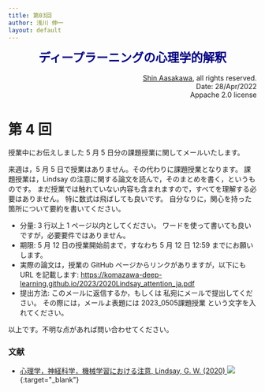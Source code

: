 ```yaml
---
title: 第03回
author: 浅川 伸一
layout: default
---
```

<link href="/css/asamarkdown.css" rel="stylesheet">
<div align="center">
<font size="+2" color="navy"><strong>ディープラーニングの心理学的解釈</strong></font><br/><br/>
</div>

<div align='right'>
<a href='mailto:educ0233@komazawa-u.ac.jp'>Shin Aasakawa</a>, all rights reserved.<br/>
Date: 28/Apr/2022<br/>
Appache 2.0 license<br/>
</div>

# 第 4 回


授業中にお伝えしました 5 月 5 日分の課題授業に関してメールいたします。

来週は，5 月 5 日で授業はありません。その代わりに課題授業となります。
課題授業は，Lindsay の注意に関する論文を読んで，そのまとめを書く，というものです。
まだ授業では触れていない内容も含まれますので，すべてを理解する必要はありません。
特に数式は飛ばしても良いです。
自分なりに，関心を持った箇所について要約を書いてください。

* 分量:  3 行以上  1 ページ以内としてください。 ワードを使って書いても良いですが，必要要件ではありません。
* 期限: 5 月 12 日の授業開始前まで，すなわち 5 月 12 日 12:59 までにお願いします。
* 実際の論文は，授業の GitHub ページからリンクがありますが，以下にも URL を記載します: https://komazawa-deep-learning.github.io/2023/2020Lindsay_attention_ja.pdf
* 提出方法: このメールに返信するか，もしくは 私宛にメールで提出してください。
その際には，メールよ表題には 2023_0505課題授業 という文字を入れてください。

以上です。不明な点があれば問い合わせてください。


### 文献

* [心理学，神経科学，機械学習における注意, Lindsay, G. W. (2020) <img src="https://www.adobe.com/content/dam/cc/en/legal/images/badges/PDF_32.png">](/2023/2020Lindsay_attention_ja.pdf){:target="_blank"}
<!-- * [視覚系のモデルとしての畳み込みニューラルネットワーク: 過去，現在，そして未来 Lindsay (2020)](/2021cogpsy/2020Lindsay_ja.pdf){:target="_blank"} -->

